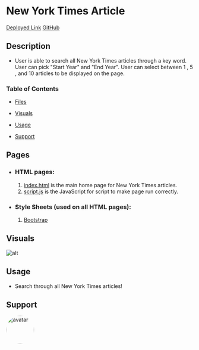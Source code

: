 #  **New York Times Article** #
[Deployed Link](https://charrmountain.github.io/NYTsearch/)
[GitHub](https://github.com/charrmountain/NYTsearch)

## **Description**

-  User is able to search all New York Times articles through a key word. User can pick "Start Year" and "End Year". User can select between 1 , 5 , and 10 articles to be displayed on the page.


### Table of Contents

- [Files](#files) 

- [Visuals](#visuals) 

- [Usage](#usage) 

- [Support](#support) 


## **Pages**

 - ### **HTML pages:**
      1. [index.html](index.html) is the main home page for New York Times articles.
      2. [script.js](script.js) is the JavaScript for script to make page run correctly.


 - ### **Style Sheets** (used on all HTML pages)**:**
     1. [Bootstrap](https://getbootstrap.com/Bootstrap)


## **Visuals**

![alt](NYTSearchGif.gif)


## **Usage**

- Search through all New York Times articles!


## **Support**

[<img src="https://avatars3.githubusercontent.com/u/60668617?v=4" alt="avatar" style="border-radius: 75px" width="75"/>](https://github.com/charrmountain)

